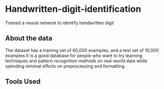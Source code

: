 # Handwritten-digit-identification
Trained a neural network to identify handwritten digit

## About the data
The dataset has a training set of 60,000 examples, and a test set of 10,000 examples.It is a good database for people who want to try learning techniques and pattern recognition methods on real-world data while spending minimal efforts on preprocessing and formatting. 

## Tools Used
